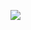 ![](https://github.com/KarenYisethPintoEspejo/practicaModeladoEnCaja/blob/storage/img/ejercicio1.png.png)
